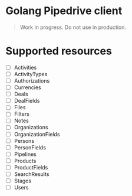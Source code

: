 # Golang Pipedrive client

> Work in progress. Do not use in production.

# Supported resources

- [ ] Activities
- [ ] ActivityTypes
- [ ] Authorizations
- [ ] Currencies
- [ ] Deals
- [ ] DealFields
- [ ] Files
- [ ] Filters
- [ ] Notes
- [ ] Organizations
- [ ] OrganizationFields
- [ ] Persons
- [ ] PersonFields
- [ ] Pipelines
- [ ] Products
- [ ] ProductFields
- [ ] SearchResults
- [ ] Stages
- [ ] Users